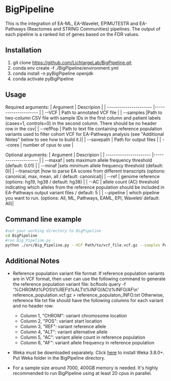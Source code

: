# BigPipeline

This is the integration of EA-ML, EA-Wavelet, EPIMUTESTR and EA-Pathways (Reactomes and STRING Communities) pipelines. The output of each pipeline is a ranked list of genes based on the FDR values. 

## Installation
1. git clone https://github.com/LichtargeLab/BigPipeline.git
2. conda env create -f ./BigPipeline/environment.yml
3. conda install -n pyBigPipeline openjdk
4. conda activate pyBigPipeline


## Usage
Required arguments:
| Argument                | Descripion |
| ---------------------- |--------------------- |
| --VCF                | Path to annotated VCF file |
| --samples            |Path to two-column CSV file with sample IDs in the first column and patient labels (cases=1, controls=0) in the second column. There should be no header row in the csv|
| --refPop           | Path to text file containing reference population variants used to filter cohort VCF for EA-Pathways analysis (see "Additional Notes" below to see how to build it.)|
| --savepath           | Path for output files |
| --cores              | number of cpus to use |

Optional arguments:
| Argument                 | Descripion |
| ---------------------- |--------------------- |
| --maxaf  | sets maximum allele frequency threshold (default: 0.01) |
| --minaf      |sets minimum allele frequency threshold (default: 0)|
| --transcript           |how to parse EA scores from different transcripts (options: canonical, max, mean, all / default: canonical)|
| --ref      | genome reference (options: hg19, hg38 / default: hg38) |
| --AC      | allele count (AC) threshold indicating which alleles from the reference population should be included in EA-Pathways output variant files / default: 5 |
| --pipeline           | which pipeline you want to run. (options: All, ML, Pathways, EAML, EPI, Wavelet/ default: All)|


## Command line example
```bash
#set your working directory to BigPipeline
cd BigPipeline
#run Big_Pipeline.py
python ./src/Big_Pipeline.py --VCF Path/to/vcf_file.vcf.gz --samples Path/to/samples_file.csv --savepath save/directory/ --cores 20 --maxaf 0.01 --AC 5 --pipeline ML
```

## Additional Notes
* Reference population variant file format:
If reference population variants are in VCF format, then user can use the following command to generate the reference population variant file:
bcftools query -f '%CHROM\t%POS\t%REF\t%ALT\t%INFO/AC\t%INFO/AF\n' reference_population.vcf.gz > reference_populaton_INFO.txt
Otherwise, reference file txt file should have the following columns for each variant and no header row:
  * Column 1, "CHROM": variant chromosome location 
  * Column 2, "POS": variant start location 
  * Column 3, "REF": variant reference allele 
  * Column 4, "ALT": variant alternative allele 
  * Column 5, "AC": variant allele count in reference population 
  * Column 6, "AF": variant allele frequency in reference population 

* Weka must be downloaded separately. Click [here](https://waikato.github.io/weka-wiki/downloading_weka/) to install Weka 3.8.0+. 
Put Weka folder in the BigPipeline directory.
* For a sample size around 7000, 400GB memory is needed. It's highly recommended to run BigPipeline using at least 20 cpus in parallel.

